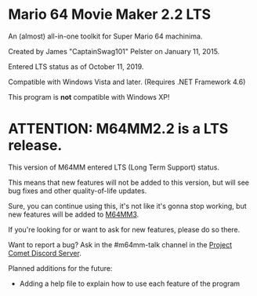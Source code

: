 # Mario 64 Movie Maker 2.2 LTS
An (almost) all-in-one toolkit for Super Mario 64 machinima.

Created by James "CaptainSwag101" Pelster on January 11, 2015.

Entered LTS status as of October 11, 2019.

Compatible with Windows Vista and later. (Requires .NET Framework 4.6)

This program is **not** compatible with Windows XP!

# ATTENTION: M64MM2.2 is a LTS release.
This version of M64MM entered LTS (Long Term Support) status.

This means that new features will not be added to this version, but will see bug fixes and other quality-of-life updates.

Sure, you can continue using this, it's not like it's gonna stop working, but new features will be added to [M64MM3](http://github.com/projectcomet64/M64MM).

If you're looking for or want to ask for new features, please do so there.


Want to report a bug? Ask in the #m64mm-talk channel in the [Project Comet Discord Server](http://comet.glitchypsi.xyz).

Planned additions for the future:

* Adding a help file to explain how to use each feature of the program
